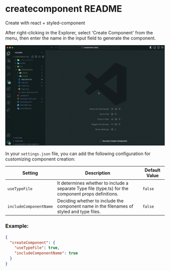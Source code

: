 # createcomponent README

Create with react + styled-component

After right-clicking in the Explorer, select 'Create Component' from the menu, then enter the name in the input field to generate the component.

![gif import failed](https://github.com/kimjh0813/create-component/blob/main/public/react-create-component.gif?raw=true)

In your `settings.json` file, you can add the following configuration for customizing component creation:

| Setting              | Description                                              | Default Value |
|----------------------|----------------------------------------------------------|---------------|
| `useTypeFile`        | It determines whether to include a separate Type file (type.ts) for the component props definitions. | `false`       |
| `includeComponentName`| Deciding whether to include the component name in the filenames of styled and type files. | `false` |

### Example:

```json
{
  "createComponent": {
    "useTypeFile": true,
    "includeComponentName": true
  }
}
